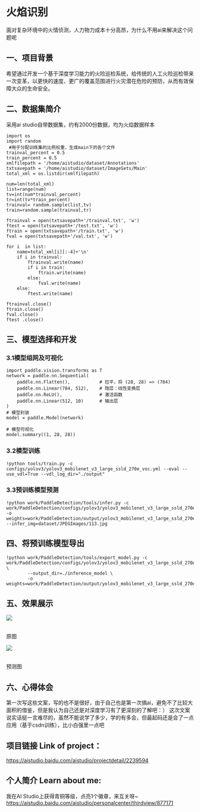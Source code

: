 # 火焰识别
面对复杂环境中的火情侦测，人力物力成本十分高昂，为什么不用ai来解决这个问题呢

## 一、项目背景
希望通过开发一个基于深度学习能力的火险巡检系统，给传统的人工火险巡检带来一次变革，以更快的速度、更广的覆盖范围进行火灾潜在危险的预防，从而有效保障大众的生命安全。

## 二、数据集简介
采用ai studio自带数据集，约有2000份数据，均为火焰数据样本
```
import os
import random
 #用于分配训练集的比例权重，生成main下的各个文件
trainval_percent = 0.5
train_percent = 0.5
xmlfilepath = '/home/aistudio/dataset/Annotations'
txtsavepath = '/home/aistudio/dataset/ImageSets/Main'
total_xml = os.listdir(xmlfilepath)
 
num=len(total_xml)
list=range(num)
tv=int(num*trainval_percent)
tr=int(tv*train_percent)
trainval= random.sample(list,tv)
train=random.sample(trainval,tr)
 
ftrainval = open(txtsavepath+'/trainval.txt', 'w')
ftest = open(txtsavepath+'/test.txt', 'w')
ftrain = open(txtsavepath+'/train.txt', 'w')
fval = open(txtsavepath+'/val.txt', 'w')
 
for i  in list:
    name=total_xml[i][:-4]+'\n'
    if i in trainval:
        ftrainval.write(name)
        if i in train:
            ftrain.write(name)
        else:
            fval.write(name)
    else:
        ftest.write(name)
 
ftrainval.close()
ftrain.close()
fval.close()
ftest .close()
```

## 三、模型选择和开发

### 3.1模型组网及可视化
```
import paddle.vision.transforms as T
network = paddle.nn.Sequential(
    paddle.nn.Flatten(),           # 拉平，将 (28, 28) => (784)
    paddle.nn.Linear(784, 512),    # 隐层：线性变换层
    paddle.nn.ReLU(),              # 激活函数
    paddle.nn.Linear(512, 10)      # 输出层
)
# 模型封装
model = paddle.Model(network)

# 模型可视化
model.summary((1, 28, 28))
```
### 3.2模型训练
```
!python tools/train.py -c configs/yolov3/yolov3_mobilenet_v3_large_ssld_270e_voc.yml --eval --use_vdl=True --vdl_log_dir="./output"
```
### 3.3预训练模型预测
```
!python work/PaddleDetection/tools/infer.py -c work/PaddleDetection/configs/yolov3/yolov3_mobilenet_v3_large_ssld_270e_voc.yml -o weights=work/PaddleDetection/output/yolov3_mobilenet_v3_large_ssld_270e_voc/model_final.pdparams --infer_img=dataset/JPEGImages/113.jpg
```
## 四、将预训练模型导出

```
!python work/PaddleDetection/tools/export_model.py -c work/PaddleDetection/configs/yolov3/yolov3_mobilenet_v3_large_ssld_270e_voc.yml \
        --output_dir=./inference_model \
        -o weights=work/PaddleDetection/output/yolov3_mobilenet_v3_large_ssld_270e_voc/model_final.pdparams
```

## 五、效果展示
![](https://ai-studio-static-online.cdn.bcebos.com/cb1276417603487f8cae20ac33f61f22e2b0db92a43e4c3ca3a075599ef58ca6)

<br>原图</br>

![](https://ai-studio-static-online.cdn.bcebos.com/f833091b2a224754815c371628f9cb6fb0f89ca50f5740b1bd36ff0bd0a87b2d)

<br>预测图</br>

## 六、心得体会
第一次写这些文案，写的也不是很好，由于自己也是第一次搞ai，避免不了比较大面积的借鉴，但是我认为自己还是对深度学习有了更深刻的了解吧：）
这次文案说实话挺一言难尽的，虽然不能说学了多少，学的有多会，但最起码还是会了一点应用（基于csdn训练），比小白强里一点吧

## 项目链接 Link of project：
https://aistudio.baidu.com/aistudio/projectdetail/2239594
## 个人简介 Learn about me:
我在AI Studio上获得青铜等级，点亮1个徽章，来互关呀~ https://aistudio.baidu.com/aistudio/personalcenter/thirdview/877171
